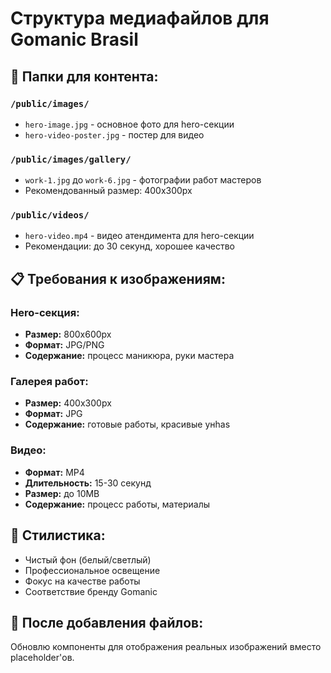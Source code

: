 # Структура медиафайлов для Gomanic Brasil

## 📁 Папки для контента:

### `/public/images/`
- `hero-image.jpg` - основное фото для hero-секции
- `hero-video-poster.jpg` - постер для видео

### `/public/images/gallery/`
- `work-1.jpg` до `work-6.jpg` - фотографии работ мастеров
- Рекомендованный размер: 400x300px

### `/public/videos/`  
- `hero-video.mp4` - видео атендимента для hero-секции
- Рекомендации: до 30 секунд, хорошее качество

## 📋 Требования к изображениям:

### Hero-секция:
- **Размер:** 800x600px  
- **Формат:** JPG/PNG
- **Содержание:** процесс маникюра, руки мастера

### Галерея работ:
- **Размер:** 400x300px
- **Формат:** JPG
- **Содержание:** готовые работы, красивые унhas

### Видео:
- **Формат:** MP4
- **Длительность:** 15-30 секунд
- **Размер:** до 10MB
- **Содержание:** процесс работы, материалы

## 🎨 Стилистика:

- Чистый фон (белый/светлый)
- Профессиональное освещение  
- Фокус на качестве работы
- Соответствие бренду Gomanic

## 🔄 После добавления файлов:

Обновлю компоненты для отображения реальных изображений вместо placeholder'ов.
